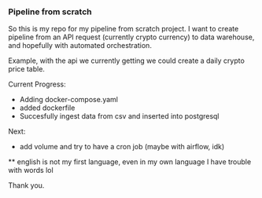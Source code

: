 ### Pipeline from scratch

So this is my repo for my pipeline from scratch project. I want to create pipeline from an API request (currently crypto currency) to data warehouse, and hopefully with automated orchestration. 

Example, with the api we currently getting we could create a daily crypto price table.

Current Progress:
- Adding docker-compose.yaml
- added dockerfile
- Succesfully ingest data from csv and inserted into postgresql

Next:
- add volume and try to have a cron job (maybe with airflow, idk)

** english is not my first language, even in my own language I have trouble with words lol

Thank you.